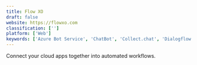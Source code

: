 ```yaml
---
title: Flow XO
draft: false 
website: https://flowxo.com
classification: ['']
platform: ['Web']
keywords: ['Azure Bot Service', 'ChatBot', 'Collect.chat', 'Dialogflow', 'Gupshup Flow Bot Builder', 'Hubtype Bots', 'IBM Watson Assistant', 'Landbot', 'Motion.ai', 'OneReach', 'Recast.AI', 'Reply.ai', 'SnatchBot', 'Tars', 'Verloop']
---
```

Connect your cloud apps together into automated workflows.